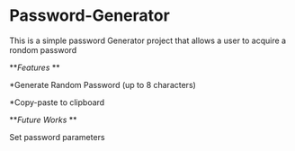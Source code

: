 # Password-Generator

This is a simple password Generator project that allows a user to acquire a rondom password

***Features* **

*Generate Random Password (up to 8 characters)

*Copy-paste to clipboard

***Future Works* **

Set password parameters 

